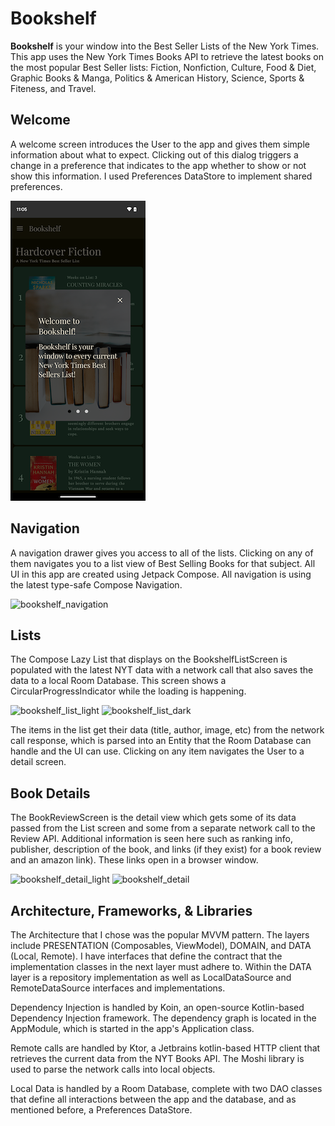 # Bookshelf

**Bookshelf** is your window into the Best Seller Lists of the New York Times. This app uses the New York Times Books API to retrieve the latest books on the most popular Best Seller lists: Fiction, Nonfiction, Culture, Food & Diet, Graphic Books & Manga, Politics & American History, Science, Sports & Fiteness, and Travel. 

## Welcome
A welcome screen introduces the User to the app and gives them simple information about what to expect. Clicking out of this dialog triggers a change in a preference that indicates to the app whether to show or not show this information. I used Preferences DataStore to implement shared preferences.

![bookshelf_welcome](images/bookshelf_welcome.png)

## Navigation
A navigation drawer gives you access to all of the lists. Clicking on any of them navigates you to a list view of Best Selling Books for that subject. All UI in this app are created using Jetpack Compose. All navigation is using the latest type-safe Compose Navigation.

![bookshelf_navigation](images/bookshelf_navigation.png)


## Lists
The Compose Lazy List that displays on the BookshelfListScreen is populated with the latest NYT data with a network call that also saves the data to a local Room Database. This screen shows a CircularProgressIndicator while the loading is happening. 

![bookshelf_list_light](images/bookshelf_list_light.png)
![bookshelf_list_dark](images/bookshelf_list.png)

The items in the list get their data (title, author, image, etc) from the network call response, which is parsed into an Entity that the Room Database can handle and the UI can use. Clicking on any item navigates the User to a detail screen.

## Book Details
The BookReviewScreen is the detail view which gets some of its data passed from the List screen and some from a separate network call to the Review API. Additional information is seen here such as ranking info, publisher, description of the book, and links (if they exist) for a book review and an amazon link). These links open in a browser window.

![bookshelf_detail_light](images/bookshelf_detail_light.png)
![bookshelf_detail](images/bookshelf_detail.png)

## Architecture, Frameworks, & Libraries
The Architecture that I chose was the popular MVVM pattern. The layers include PRESENTATION (Composables, ViewModel), DOMAIN, and DATA (Local, Remote). I have interfaces that define the contract that the implementation classes in the next layer must adhere to. Within the DATA layer is a repository implementation as well as LocalDataSource and RemoteDataSource interfaces and implementations.

Dependency Injection is handled by Koin, an open-source Kotlin-based Dependency Injection framework. The dependency graph is located in the AppModule, which is started in the app's Application class.

Remote calls are handled by Ktor, a Jetbrains kotlin-based HTTP client that retrieves the current data from the NYT Books API. The Moshi library is used to parse the network calls into local objects.

Local Data is handled by a Room Database, complete with two DAO classes that define all interactions between the app and the database, and as mentioned before, a Preferences DataStore.







